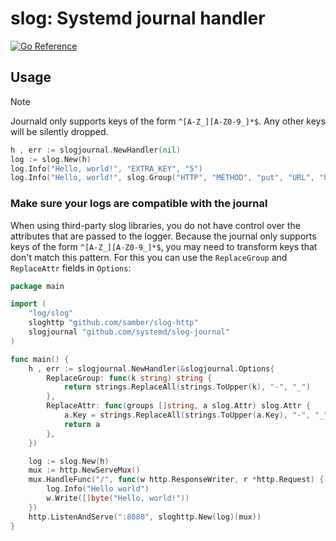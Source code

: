 # slog: Systemd journal handler

[![Go Reference](https://pkg.go.dev/badge/github.com/systemd/slog-journal.svg)](https://pkg.go.dev/github.com/systemd/slog-journal)

## Usage

> [!NOTE]
> Journald only supports keys of the form `^[A-Z_][A-Z0-9_]*$`. Any other keys will be silently dropped.

```go
h , err := slogjournal.NewHandler(nil)
log := slog.New(h)
log.Info("Hello, world!", "EXTRA_KEY", "5")
log.Info("Hello, world!", slog.Group("HTTP", "METHOD", "put", "URL", "http://example.com"))
```

### Make sure your logs are compatible with the journal

When using third-party slog libraries, you do not have control over the attributes that are passed to the logger.
Because the journal only supports keys of the form `^[A-Z_][A-Z0-9_]*$`, you may need to transform keys that don't match this pattern.
For this you can use the `ReplaceGroup` and `ReplaceAttr` fields in `Options`:


```go
package main

import (
    "log/slog"
    sloghttp "github.com/samber/slog-http"
    slogjournal "github.com/systemd/slog-journal"
)

func main() {
    h , err := slogjournal.NewHandler(&slogjournal.Options{
        ReplaceGroup: func(k string) string {
            return strings.ReplaceAll(strings.ToUpper(k), "-", "_")
        },
        ReplaceAttr: func(groups []string, a slog.Attr) slog.Attr {
            a.Key = strings.ReplaceAll(strings.ToUpper(a.Key), "-", "_")
            return a
        },
    })

    log := slog.New(h)
    mux := http.NewServeMux()
    mux.HandleFunc("/", func(w http.ResponseWriter, r *http.Request) {
        log.Info("Hello world")
        w.Write([]byte("Hello, world!"))
    })
    http.ListenAndServe(":8080", sloghttp.New(log)(mux))
}
```